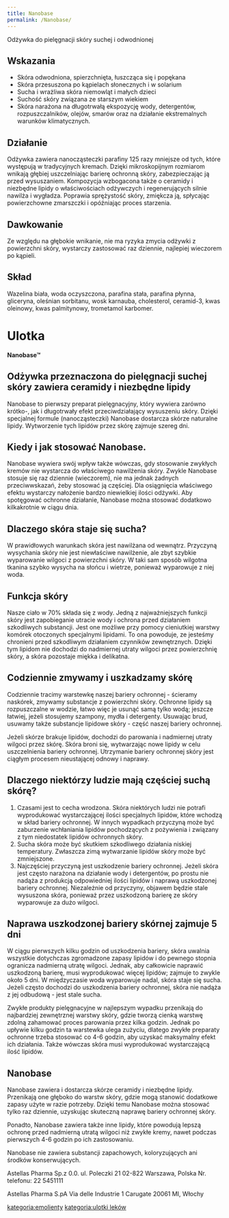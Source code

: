 ```yaml
---
title: Nanobase
permalink: /Nanobase/
---
```


Odżywka do pielęgnacji skóry suchej i odwodnionej

Wskazania
---------

-   Skóra odwodniona, spierzchnięta, łuszcząca się i popękana
-   Skóra przesuszona po kąpielach słonecznych i w solarium
-   Sucha i wrażliwa skóra niemowląt i małych dzieci
-   Suchość skóry związana ze starszym wiekiem
-   Skóra narażona na długotrwałą ekspozycję wody, detergentów, rozpuszczalników, olejów, smarów oraz na działanie ekstremalnych warunków klimatycznych.

Działanie
---------

Odżywka zawiera nanocząsteczki parafiny 125 razy mniejsze od tych, które występują w tradycyjnych kremach. Dzięki mikroskopijnym rozmiarom wnikają głębiej uszczelniając barierę ochronną skóry, zabezpieczając ją przed wysuszaniem. Kompozycja wzbogacona także o ceramidy i niezbędne lipidy o właściwościach odżywczych i regenerujących silnie nawilża i wygładza. Poprawia sprężystość skóry, zmiękcza ją, spłycając powierzchowne zmarszczki i opóźniając proces starzenia.

Dawkowanie
----------

Ze względu na głębokie wnikanie, nie ma ryzyka zmycia odżywki z powierzchni skóry, wystarczy zastosować raz dziennie, najlepiej wieczorem po kąpieli.

Skład
-----

Wazelina biała, woda oczyszczona, parafina stała, parafina płynna, gliceryna, oleśnian sorbitanu, wosk karnauba, cholesterol, ceramid-3, kwas oleinowy, kwas palmitynowy, trometamol karbomer.

Ulotka
======

**Nanobase™**

Odżywka przeznaczona do pielęgnacji suchej skóry zawiera ceramidy i niezbędne lipidy
------------------------------------------------------------------------------------

Nanobase to pierwszy preparat pielęgnacyjny, który wywiera zarówno krótko-, jak i długotrwały efekt przeciwdziałający wysuszeniu skóry. Dzięki specjalnej formule (nanocząsteczki) Nanobase dostarcza skórze naturalne lipidy. Wytworzenie tych lipidów przez skórę zajmuje szereg dni.

Kiedy i jak stosować Nanobase.
------------------------------

Nanobase wywiera swój wpływ także wówczas, gdy stosowanie zwykłych kremów nie wystarcza do właściwego nawilżenia skóry. Zwykle Nanobase stosuje się raz dziennie (wieczorem), nie ma jednak żadnych przeciwwskazań, żeby stosować ją częściej. Dla osiągnięcia właściwego efektu wystarczy nałożenie bardzo niewielkiej ilości odżywki. Aby spotęgować ochronne działanie, Nanobase można stosować dodatkowo kilkakrotnie w ciągu dnia.

Dlaczego skóra staje się sucha?
-------------------------------

W prawidłowych warunkach skóra jest nawilżana od wewnątrz. Przyczyną wysychania skóry nie jest niewłaściwe nawilżenie, ale zbyt szybkie wyparowanie wilgoci z powierzchni skóry. W taki sam sposób wilgotna tkanina szybko wysycha na słońcu i wietrze, ponieważ wyparowuje z niej woda.

Funkcja skóry
-------------

Nasze ciało w 70% składa się z wody. Jedną z najważniejszych funkcji skóry jest zapobieganie utracie wody i ochrona przed działaniem szkodliwych substancji. Jest one możliwe przy pomocy cieniutkiej warstwy komórek otoczonych specjalnymi lipidami. To ona powoduje, ze jesteśmy chronieni przed szkodliwym działaniem czynników zewnętrznych. Dzięki tym lipidom nie dochodzi do nadmiernej utraty wilgoci przez powierzchnię skóry, a skóra pozostaje miękka i delikatna.

Codziennie zmywamy i uszkadzamy skórę
-------------------------------------

Codziennie tracimy warstewkę naszej bariery ochronnej - ścieramy naskórek, zmywamy substancje z powierzchni skóry. Ochronne lipidy są rozpuszczalne w wodzie, łatwo więc je usunąć samą tylko wodą; jeszcze łatwiej, jeżeli stosujemy szampony, mydła i detergenty. Usuwając brud, usuwamy także substancje lipidowe skóry - część naszej bariery ochronnej.

Jeżeli skórze brakuje lipidów, dochodzi do parowania i nadmiernej utraty wilgoci przez skórę. Skóra broni się, wytwarzając nowe lipidy w celu uszczelnienia bariery ochronnej. Utrzymanie bariery ochronnej skóry jest ciągłym procesem nieustającej odnowy i naprawy.

Dlaczego niektórzy ludzie mają częściej suchą skórę?
----------------------------------------------------

1.  Czasami jest to cecha wrodzona. Skóra niektórych ludzi nie potrafi wyprodukować wystarczającej ilości specjalnych lipidów, które wchodzą w skład bariery ochronnej. W innych wypadkach przyczyną może być zaburzenie wchłaniania lipidów pochodzących z pożywienia i związany z tym niedostatek lipidów ochronnych skóry.
2.  Sucha skóra może być skutkiem szkodliwego działania niskiej temperatury. Zwłaszcza zimą wytwarzanie lipidów skóry może być zmniejszone.
3.  Najczęściej przyczyną jest uszkodzenie bariery ochronnej. Jeżeli skóra jest często narażona na działanie wody i detergentów, po prostu nie nadąża z produkcją odpowiedniej ilości lipidów i naprawą uszkodzonej bariery ochronnej. Niezależnie od przyczyny, objawem będzie stale wysuszona skóra, ponieważ przez uszkodzoną barierę ze skóry wyparowuje za dużo wilgoci.

Naprawa uszkodzonej bariery skórnej zajmuje 5 dni
-------------------------------------------------

W ciągu pierwszych kilku godzin od uszkodzenia bariery, skóra uwalnia wszystkie dotychczas zgromadzone zapasy lipidów i do pewnego stopnia ogranicza nadmierną utratę wilgoci. Jednak, aby całkowicie naprawić uszkodzoną barierę, musi wyprodukować więcej lipidów; zajmuje to zwykle około 5 dni. W międzyczasie woda wyparowuje nadal, skóra staje się sucha. Jeżeli często dochodzi do uszkodzenia bariery ochronnej, skóra nie nadąża z jej odbudową - jest stale sucha.

Zwykłe produkty pielęgnacyjne w najlepszym wypadku przenikają do najbardziej zewnętrznej warstwy skóry, gdzie tworzą cienką warstwę zdolną zahamować proces parowania przez kilka godzin. Jednak po upływie kilku godzin ta warstewka ulega zużyciu, dlatego zwykłe preparaty ochronne trzeba stosować co 4-6 godzin, aby uzyskać maksymalny efekt ich działania. Także wówczas skóra musi wyprodukować wystarczającą ilość lipidów.

Nanobase
--------

Nanobase zawiera i dostarcza skórze ceramidy i niezbędne lipidy. Przenikają one głęboko do warstw skóry, gdzie mogą stanowić dodatkowe zapasy użyte w razie potrzeby. Dzięki temu Nanobase można stosować tylko raz dziennie, uzyskując skuteczną naprawę bariery ochronnej skóry.

Ponadto, Nanobase zawiera także inne lipidy, które powodują lepszą ochronę przed nadmierną utratą wilgoci niż zwykłe kremy, nawet podczas pierwszych 4-6 godzin po ich zastosowaniu.

Nanobase nie zawiera substancji zapachowych, koloryzujących ani środków konserwujących.

Astellas Pharma Sp.z 0.0.
ul. Poleczki 21
02-822 Warszawa, Polska
Nr. telefonu: 22 5451111

Astellas Pharma S.pA
Via delle Industrie 1
Carugate 20061 MI, Włochy

[kategoria:emolienty](/kategoria:emolienty "wikilink") [kategoria:ulotki leków](/kategoria:ulotki_leków "wikilink")